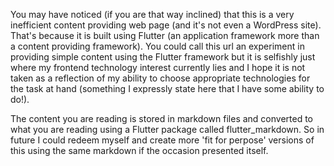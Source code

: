 You may have noticed (if you are that way inclined) that this is a very inefficient content providing web page (and it's not even a WordPress site). That's because it is built using Flutter (an application framework more than a content providing framework). You could call this url an experiment in providing simple content using the Flutter framework but it is selfishly just where my frontend technology interest currently lies and I hope it is not taken as a reflection of my ability to choose appropriate technologies for the task at hand (something I expressly state here that I have some ability to do!).  

The content you are reading is stored in markdown files and converted to what you are reading using a Flutter package called flutter_markdown. So in future I could redeem myself and create more 'fit for perpose' versions of this using the same markdown if the occasion presented itself. 
